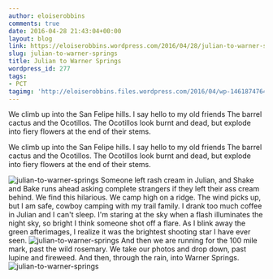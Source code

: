 ```yaml
---
author: eloiserobbins
comments: true
date: 2016-04-28 21:43:04+00:00
layout: blog
link: https://eloiserobbins.wordpress.com/2016/04/28/julian-to-warner-springs/
slug: julian-to-warner-springs
title: Julian to Warner Springs
wordpress_id: 277
tags:
- PCT
tagimg: 'http://eloiserobbins.files.wordpress.com/2016/04/wp-1461874764048.jpg'
---
```


We climb up into the San Felipe hills. I say hello to my old friends The barrel cactus and the Ocotillos. The Ocotillos look burnt and dead, but explode into fiery flowers at the end of their stems.


We climb up into the San Felipe hills. I say hello to my old friends The barrel cactus and the Ocotillos. The Ocotillos look burnt and dead, but explode into fiery flowers at the end of their stems.

![julian-to-warner-springs](http://eloiserobbins.files.wordpress.com/2016/04/wp-1461874717450.jpg)
Someone left rash cream in Julian, and Shake and Bake runs ahead asking complete strangers if they left their ass cream behind. We find this hilarious.
We camp high on a ridge. The wind picks up, but I am safe, cowboy camping with my trail family. I drank too much coffee in Julian and I can't sleep. I'm staring at the sky when a flash illuminates the night sky, so bright I think someone shot off a flare. As I blink away the green afterimages, I realize it was the brightest shooting star I have ever seen.
![julian-to-warner-springs](http://eloiserobbins.files.wordpress.com/2016/04/wp-1461874740646.jpg)
And then we are running for the 100 mile mark, past the wild rosemary. We take our photos and drop down, past lupine and fireweed. And then, through the rain, into Warner Springs.
![julian-to-warner-springs](http://eloiserobbins.files.wordpress.com/2016/04/wp-1461874764048.jpg)
